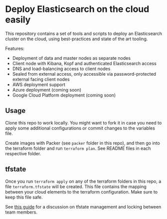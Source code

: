 # Deploy Elasticsearch on the cloud easily

This repository contains a set of tools and scripts to deploy an Elasticsearch cluster on the cloud, using best-practices and state of the art tooling.

Features:

* Deployment of data and master nodes as separate nodes
* Client node with Kibana, Kopf and authenticated Elasticsearch access
* DNS and load-balancing access to client nodes
* Sealed from external access, only accessible via password-protected external facing client nodes
* AWS deployment support
* Azure deployment (coming soon)
* Google Cloud Platform deployment (coming soon)

## Usage

Clone this repo to work locally. You might want to fork it in case you need to apply some additional configurations or commit changes to the variables file.

Create images with Packer (see `packer` folder in this repo), and then go into the terraform folder and run `terraform plan`. See README files in each respective folder. 

## tfstate

Once you run `terraform apply` on any of the terraform folders in this repo, a file `terraform.tfstate` will be created. This file contains the mapping between your cloud elements to the terraform configuration. Make sure to keep this file safe.
  
See [this guide](https://blog.gruntwork.io/how-to-manage-terraform-state-28f5697e68fa#.fbb2nalw6) for a discussion on tfstate management and locking between team members.